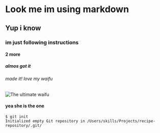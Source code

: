 # Look me im using markdown
## Yup i know
### im just following instructions
#### 2 more
##### almos got it 
###### made it! love my waifu
![The ultimate waifu](https://i.pinimg.com/564x/6a/ee/4d/6aee4de6e29af2e9224ddc15c14db474.jpg)
#### yea she is the one

```
$ git init
Initialized empty Git repository in /Users/skills/Projects/recipe-repository/.git/
```
